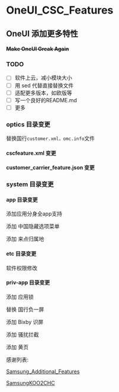 # OneUI_CSC_Features

##  OneUI 添加更多特性

#### ~~Make OneUI Greak Again~~

### TODO

- [ ] 软件上云，减小模块大小
- [ ] 用 sed 代替直接替换文件
- [ ] 适配更多版本，如欧版等
- [ ] 写一个良好的README.md
- [ ] 更多

### optics 目录变更

替换国行`customer.xml，omc.info`文件

#### cscfeature.xml 变更

#### customer_carrier_feature.json 变更

### system 目录变更

#### app 目录变更

添加应用分身全app支持

添加 中国隐藏选项菜单

添加 来点归属地

#### etc 目录变更

软件权限修改

#### priv-app 目录变更

添加 应用锁

替换 国行负一屏

添加 Bixby 识屏

添加 骚扰拦截

添加 黄页

感谢列表:

[Samsung_Additional_Features](https://github.com/el0xren/Samsung_Additional_Features)

[SamsungKOO2CHC](https://github.com/y6yuan/SamsungKOO2CHC)
